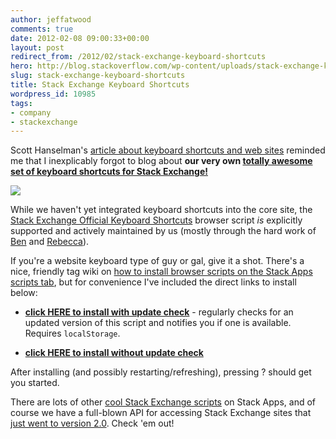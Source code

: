 ```yaml
---
author: jeffatwood
comments: true
date: 2012-02-08 09:00:33+00:00
layout: post
redirect_from: /2012/02/stack-exchange-keyboard-shortcuts
hero: http://blog.stackoverflow.com/wp-content/uploads/stack-exchange-keyboard-shortcuts.png
slug: stack-exchange-keyboard-shortcuts
title: Stack Exchange Keyboard Shortcuts
wordpress_id: 10985
tags:
- company
- stackexchange
---
```


Scott Hanselman's [article about keyboard shortcuts and web sites](http://www.hanselman.com/blog/TheWebIsTheNewTerminalAreYouUsingTheWebsKeyboardShortcutsAndHotkeys.aspx) reminded me that I inexplicably forgot to blog about **our very own [totally awesome set of keyboard shortcuts for Stack Exchange!](http://stackapps.com/questions/2567/official-keyboard-shortcuts)**

[![](http://blog.stackoverflow.com/wp-content/uploads/stack-exchange-keyboard-shortcuts.png)](http://stackapps.com/questions/2567/official-keyboard-shortcuts)

While we haven't yet integrated keyboard shortcuts into the core site, the [Stack Exchange Official Keyboard Shortcuts](http://stackapps.com/questions/2567/official-keyboard-shortcuts) browser script _is_ explicitly supported and actively maintained by us (mostly through the hard work of [Ben](http://stackexchange.com/users/40051/balpha) and [Rebecca](http://stackexchange.com/users/60791/rebecca-chernoff)).

If you're a website keyboard type of guy or gal, give it a shot. There's a nice, friendly tag wiki on [how to install browser scripts on the Stack Apps scripts tab](http://stackapps.com/tags/script/info), but for convenience I've included the direct links to install below:





  * [**click HERE to install with update check**](https://bitbucket.org/balpha/se-keyboard-shortcuts/raw/tip/sekeys.updating.user.js) - regularly checks for an updated version of this script and notifies you if one is available. Requires `localStorage`.


  * [**click HERE to install without update check**](https://bitbucket.org/balpha/se-keyboard-shortcuts/raw/tip/sekeys.user.js)



After installing (and possibly restarting/refreshing), pressing ? should get you started.

There are lots of other [cool Stack Exchange scripts](http://blog.stackoverflow.com/2011/02/stack-apps-and-scripts/) on Stack Apps, and of course we have a full-blown API for accessing Stack Exchange sites that [just went to version 2.0](http://blog.stackoverflow.com/2012/02/stack-exchange-api-v2-0-no-longer-beta/). Check 'em out!

